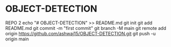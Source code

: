 # OBJECT-DETECTION
REPO 2
echo "# OBJECT-DETECTION" >> README.md
git init
git add README.md
git commit -m "first commit"
git branch -M main
git remote add origin https://github.com/ashwaj15/OBJECT-DETECTION.git
git push -u origin main
